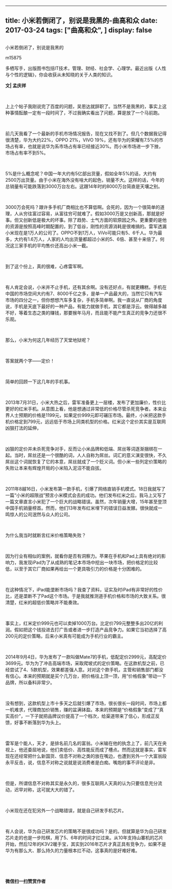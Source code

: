 
---
title:   小米若倒闭了，别说是我黑的-曲高和众
date: 2017-03-24
tags: ["曲高和众", ]
display: false
---


## 



小米若倒闭了，别说是我黑的




m15875




多栖写手，出版图书包括IT技术，管理、财经、社会学、心理学。最近出版《人性与个性的逻辑》，你会收获从未知晓的关于人类的知识。


**文| 孟庆祥**

&nbsp;

上上个帖子我刚说完了百度的问题，吴恩达就辞职了。当然不是我黑的，事实上这种事情酝酿一定有一段时间了，不过我确实看出了问题，算是放了一个马前跑。

&nbsp;

前几天我看了一个最新的手机市场情况报告，现在又找不到了。但几个数据我记得很清楚，华为大约22%，OPPO 21%，VIVO 19%，还有华为的荣耀有7.5%的市场占有率，也就是说华为系市场占有率已经接近30%。而小米市场进一步下挫，市场占有率不到5%。

&nbsp;

5%是什么概念呢？中国一年大约有5亿部出货量，假如全年5%的话，大约有2500万出货量。由于小米在海外没有啥大的起色，销量不大。这样的话，今年的总销量有可能跌落到3000万台左右。这跟14年时的8000万台简直是天壤之别。

&nbsp;

3000万会死吗？跟许多手机厂商相比也不算低啊。会死的，因为一个很简单的道理，人从穷往富过容易，从富往穷可就难了。假如3000万是又创新高，那就是好事。但又创新低是极大的坏事。除了趋势、士气方面的软原因之外。更重要的是他的资源是按照高峰时期配置的，到了低谷，刚性的资源消耗是很难搞的。雷军透漏小米现在是1万人的公司了。OPPO不到1万人，ViVo可能只有5、6千人。华为最多，大约有1.6万人，人家的人均出货量都超过小米的5、6倍、甚至十来倍了。何况这三家手机的平均售价还高出小米一截。

&nbsp;

到了这个份上，真的很难，心疼雷军啊。

&nbsp;

有人肯定会说，小米并不止手机，还有其余啊。没有还好点，有就更糟糕。手机在中国的市场空间大约有7、8000千亿之多，是单一产品最大的，当然它只有汽车市场的四分之一，但你想想汽车多复杂，手机多简单啊。我一直说从厂商的角度说，手机是天底下最好的一种产品，有能力就做手机，其它都是浮云。做得越多越不好，等着生态之类的赚钱，那要猴年马月，而且能不能产生真正的竞争力还很不乐观。

&nbsp;

那么，小米为何这几年经历了天堂地狱呢？

&nbsp;

答案就两个字——定价！

&nbsp;

简单的回顾一下这几年的手机事。

&nbsp;

2013年7月31日，小米大热之后，雷军准备更上一层楼，发布了更加廉价，性价比更好的红米手机。从意图上看，他是想通过非常低的价格尽管杀死竞争者。本来业界人士预期的价格是1199元，如果定价999元即可碾压市场。最终，小米把这款手机价格定到799元，远远低于市场上同类机型的价格。红米这个定价其实是互联网凶狠打法的延伸，

&nbsp;

凶狠的定价并未杀死竞争对手，反而让小米品牌和低端、屌丝等词逐渐捆绑在一起。当时，屌丝还是一个很酷的词，人人自称为屌丝。词汇的意义演变很快，不久屌丝这个词就恢复了它的本意，屌丝就成了一个贬义词。但小米一些列定价策略的失败让本来有辉煌开局的小米陷入泥沼不能自拔。

&nbsp;

2011年8越16日，小米发布第一款手机，引爆了网络直销手机模式。18日我就写了一篇“小米的超限战”预言小米模式会去的成功。他们发布红米之后，我马上又写了一篇文章直言小米犯了一个巨大的战略错误。虽然，次年销量大增，15年甚至登顶中国手机销量榜首。然而，他们13年发布红米埋下的错误日益发酵。很快就成一鸣惊人的公司泯然与众人的公司。

&nbsp;

为什么我当时就断言红米价格策略失败？

&nbsp;

因为行业有相似的案例，就看你是否有洞察力。苹果在手机和Pad上具有绝对的影响力，我发现iPad为了从成熟的笔记本市场中挖出一块市场，把价格定的比较低，以至于其它厂商如果再给出一个更具吸引力的价格是十分困难的。

&nbsp;

在这种情况下，iPad能垄断市场吗？我查了资料，证实及时iPad有非常好的性价比，还是垄断不了Pad这个市场。于是我就推测道手机价格和市场的大致关系。很清楚，红米的超低价策略并不能奏效。

&nbsp;

事实上，红米定价999元也可以卖掉1000万台。比定价799元整整多出20亿的利润。假如把这个钱投进去打广告或者进一步打造产品竞争力。如果它当初选择了高200元的定价策略，后来小米真有可能成为手机行业的霸主。

&nbsp;

2014年9月4日，华为发布了一款叫做Mate7的手机，低配定价2999元，高配定价3699元。华为为了冲击高端市场，采取爬坡式的定价策略。在这款机型之前，已经尝试了4、5款机型，效果都差强人意。对对这个款手机，主管和销售部门都没有信心。本来的预期就是买个几万台，把价格往上顶一顶，用“价格假象”带动一下品牌，所以备料非常少。

&nbsp;

没有想到，这款机型上市十多天之后就引爆了市场，很长很长一段时间，市场上都一机难求，代理商加价销售，赚的盆满钵盈。本来的预期是“价格假象”变成了“真实高价”，一下子就把品牌议价提高了一个档次，给渠道带来了信心，形成正反馈，好事不断落到华为头上。

&nbsp;

雷军是个能人，天才，是排名前几名的富翁。小米输在他的执念上了，前几天在央视上，他还委屈地说，他们卖低价、高性能反而成了槽点。然而这就是事实，雷军现在还经常把什么新国货、信息不对称之类的放在嘴边，也遭到另外一个大富翁段永平反击，说，信息不对称之说就是说消费者是白痴。嘴炮的事不评论是非。

&nbsp;

但是，所谓信息不对称其实是永久的，很多互联网人天真的认为只要信息充分流动，迟早对称，这可就大大的错了。

&nbsp;

小米现在还在犯另外一个战略错误，就是自己研发手机芯片。

&nbsp;

有人会说，华为自己研发芯片的策略不是很成功吗？是的。但就算是华为自己研发芯片走的也是一步险棋，用了5、6年的时间才扛过来。从10年支持山寨机的芯片开始，然后12年的K3V2暖手宝，其实到2016年芯片才真正具有竞争力，如果不是华为有那么大、那么持久的力量根本扛不动，这事真的是好难好难。

&nbsp;

&nbsp;




**微信扫一扫赞赏作者**













